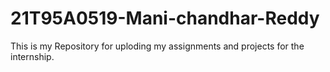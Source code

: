 # 21T95A0519-Mani-chandhar-Reddy
This is my Repository for uploding my assignments and projects for the internship.
